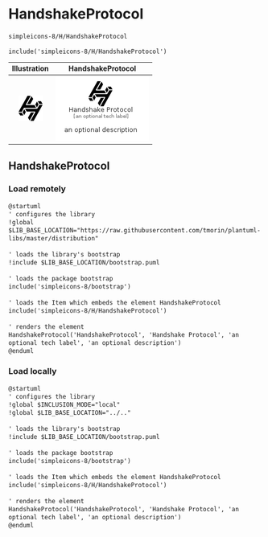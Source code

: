 # HandshakeProtocol


```text
simpleicons-8/H/HandshakeProtocol
```

```text
include('simpleicons-8/H/HandshakeProtocol')
```



| Illustration | HandshakeProtocol |
| :---: | :---: |
| ![illustration for Illustration](../../simpleicons-8/H/HandshakeProtocol.png) | ![illustration for HandshakeProtocol](../../simpleicons-8/H/HandshakeProtocol.Local.png) |




## HandshakeProtocol

### Load remotely
```plantuml
@startuml
' configures the library
!global $LIB_BASE_LOCATION="https://raw.githubusercontent.com/tmorin/plantuml-libs/master/distribution"

' loads the library's bootstrap
!include $LIB_BASE_LOCATION/bootstrap.puml

' loads the package bootstrap
include('simpleicons-8/bootstrap')

' loads the Item which embeds the element HandshakeProtocol
include('simpleicons-8/H/HandshakeProtocol')

' renders the element
HandshakeProtocol('HandshakeProtocol', 'Handshake Protocol', 'an optional tech label', 'an optional description')
@enduml
```

### Load locally
```plantuml
@startuml
' configures the library
!global $INCLUSION_MODE="local"
!global $LIB_BASE_LOCATION="../.."

' loads the library's bootstrap
!include $LIB_BASE_LOCATION/bootstrap.puml

' loads the package bootstrap
include('simpleicons-8/bootstrap')

' loads the Item which embeds the element HandshakeProtocol
include('simpleicons-8/H/HandshakeProtocol')

' renders the element
HandshakeProtocol('HandshakeProtocol', 'Handshake Protocol', 'an optional tech label', 'an optional description')
@enduml
```

